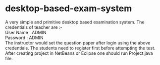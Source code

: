 # desktop-based-exam-system
A very simple and primitive desktop based examination system.
The credentials of teacher are :-  
User Name : ADMIN  
Password : ADMIN  
The instructor would set the question paper after login using the above credentials.
The students need to register first before attempting the test.  
After creating project in NetBeans or Eclipse one should run Project.java file.
